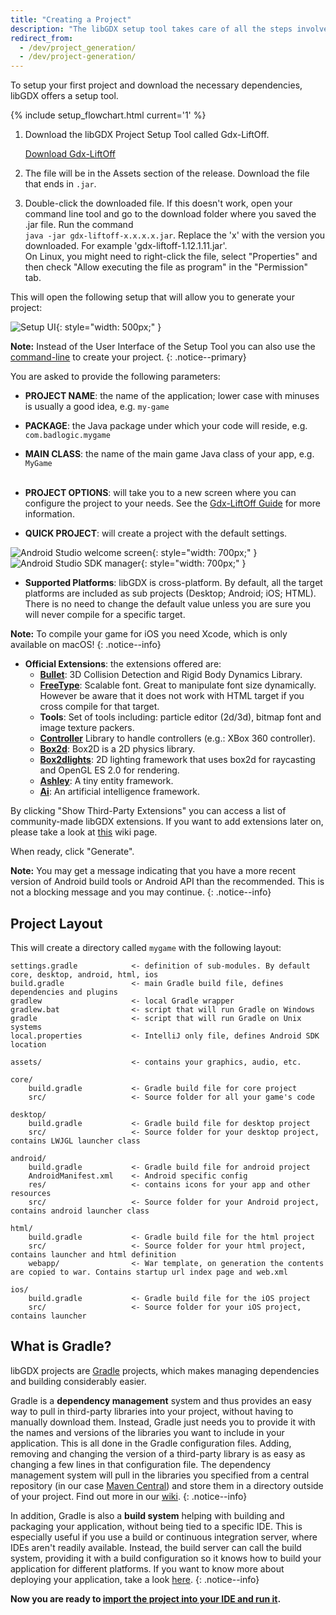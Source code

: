```yaml
---
title: "Creating a Project"
description: "The libGDX setup tool takes care of all the steps involved in setting up a libGDX Gradle project."
redirect_from:
  - /dev/project_generation/
  - /dev/project-generation/
---
```


To setup your first project and download the necessary dependencies, libGDX offers a setup tool.

{% include setup_flowchart.html current='1' %}

1. Download the libGDX Project Setup Tool called Gdx-LiftOff.

    <!--<a href="/assets/downloads/legacy_setup/gdx-setup_latest.jar" class="btn btn--success" style="margin-right: 10px">Stable Release</a>
    <a href="https://libgdx-nightlies.s3.amazonaws.com/libgdx-runnables/gdx-setup.jar" class="btn btn--success">Nightly Version</a>-->
    <!--<a href="https://libgdx-nightlies.s3.amazonaws.com/libgdx-runnables/gdx-setup.jar" class="btn btn--success">Download</a>-->
    <a href="https://github.com/libgdx/gdx-liftoff/releases" class="btn btn--success">Download Gdx-LiftOff</a>
2. The file will be in the Assets section of the release.  Download the file that ends in `.jar`.

3. Double-click the downloaded file. If this doesn't work, open your command line tool and go to the download folder where you saved the .jar file.  Run the command <br>`java -jar gdx-liftoff-x.x.x.x.jar`. Replace the 'x' with the version you downloaded.  For example 'gdx-liftoff-1.12.1.11.jar'.
   <br>On Linux, you might need to right-click the file, select "Properties" and then check "Allow executing the file as program" in the "Permission" tab.

This will open the following setup that will allow you to generate your project:

![Setup UI](https://github.com/libgdx/gdx-liftoff/raw/master/.github/screenshot.png){: style="width: 500px;" }

**Note:** Instead of the User Interface of the Setup Tool you can also use the [command-line](/wiki/start/project-setup-via-command-line) to create your project.
{: .notice--primary}

You are asked to provide the following parameters:
* **PROJECT NAME**: the name of the application; lower case with minuses is usually a good idea, e.g. `my-game`
* **PACKAGE**: the Java package under which your code will reside, e.g. `com.badlogic.mygame`
* **MAIN CLASS**: the name of the main game Java class of your app, e.g. `MyGame`
<br><br>
* **PROJECT OPTIONS**: will take you to a new screen where you can configure the project to your needs.  See the <a href="https://github.com/libgdx/gdx-liftoff/blob/master/Guide.md">Gdx-LiftOff Guide</a> for more information.
* **QUICK PROJECT**: will create a project with the default settings.

  <!--* **Game class**: the name of the main game class, e.g. `MyGame`
  * **Main class package**: the package of the main game class, e.g. `com.badlogic.mygame`
  * **Gradle version**: the version of Gradle to use. The default value is the latest stable version.
  * **LibGDX version**: the version of libGDX to use. The default value is the latest stable version.
  * **Language**: the programming language to use. The default value is Java.
  * **Extensions**: the official extensions to include in your project. By default, none are selected.
  * **Advanced settings**: will take you to a new screen where you can set the following parameters:
    * **Build tools version**: the version of the Android build tools to use. The default value is the latest stable version.
    * **API level**: the Android API level to target. The default value is 28.
    * **Min API level**: the minimum Android API level to support. The default value is 9.
    * **Target API level**: the target Android API level. The default value is 28.
    * **Permissions**: the permissions to include in the Android manifest. By default, none are selected.
    * **Dependencies**: the dependencies to include in the project. By default, none are selected.
    * **Gradle plugins**: the Gradle plugins to include in the project. By default, none are selected.-->


<!--* **Output folder**: the folder where your app will be created
* **Android SDK**: the location of your Android SDK. With Android Studio, to find out where it is, start Android Studio and click "Configure" (on recent versions, this is replaced by a three dots icon at the top right) -> "SDK Manager". By default the locations are:
  * Linux: `~/Android/Sdk`
  * Mac: `~/Library/Android/sdk`
  * Windows: `%LOCALAPPDATA%\Android\Sdk` -->



![Android Studio welcome screen](/assets/images/dev/setup/1.png){: style="width: 700px;" }
![Android Studio SDK manager](/assets/images/dev/setup/2.png){: style="width: 700px;" }

* **Supported Platforms**: libGDX is cross-platform. By default, all the target platforms are included as sub projects (Desktop; Android; iOS; HTML). There is no need to change the default value unless you are sure you will never compile for a specific target.

**Note:** To compile your game for iOS you need Xcode, which is only available on macOS!
{: .notice--info}

* **Official Extensions**: the extensions offered are:<br>
  * **[Bullet](/wiki/extensions/physics/bullet/bullet-physics)**: 3D Collision Detection and Rigid Body Dynamics Library.<br>
  * **[FreeType](/wiki/extensions/gdx-freetype)**: Scalable font. Great to manipulate font size dynamically. However be aware that it does not work with HTML target if you cross compile for that target.<br>
  * **Tools**: Set of tools including: particle editor (2d/3d), bitmap font and image texture packers.<br>
  * **[Controller](/wiki/input/controllers)** Library to handle controllers (e.g.: XBox 360 controller).<br>
  * **[Box2d](/wiki/extensions/physics/box2d)**: Box2D is a 2D physics library.<br>
  * **[Box2dlights](https://github.com/libgdx/box2dlights)**: 2D lighting framework that uses box2d for raycasting and OpenGL ES 2.0 for rendering.<br>
  * **[Ashley](https://github.com/libgdx/ashley)**: A tiny entity framework.<br>
  * **[Ai](https://github.com/libgdx/gdx-ai)**: An artificial intelligence framework.<br>

By clicking "Show Third-Party Extensions" you can access a list of community-made libGDX extensions. If you want to add extensions later on, please take a look at [this](/wiki/articles/dependency-management-with-gradle#libgdx-extensions) wiki page.

When ready, click "Generate".

**Note:** You may get a message indicating that you have a more recent version of Android build tools or Android API than the recommended. This is not a blocking message and you may continue.
{: .notice--info}

## Project Layout
This will create a directory called `mygame` with the following layout:

```
settings.gradle            <- definition of sub-modules. By default core, desktop, android, html, ios
build.gradle               <- main Gradle build file, defines dependencies and plugins
gradlew                    <- local Gradle wrapper
gradlew.bat                <- script that will run Gradle on Windows
gradle                     <- script that will run Gradle on Unix systems
local.properties           <- IntelliJ only file, defines Android SDK location

assets/                    <- contains your graphics, audio, etc.

core/
    build.gradle           <- Gradle build file for core project
    src/                   <- Source folder for all your game's code

desktop/
    build.gradle           <- Gradle build file for desktop project
    src/                   <- Source folder for your desktop project, contains LWJGL launcher class

android/
    build.gradle           <- Gradle build file for android project
    AndroidManifest.xml    <- Android specific config
    res/                   <- contains icons for your app and other resources
    src/                   <- Source folder for your Android project, contains android launcher class

html/
    build.gradle           <- Gradle build file for the html project
    src/                   <- Source folder for your html project, contains launcher and html definition
    webapp/                <- War template, on generation the contents are copied to war. Contains startup url index page and web.xml

ios/
    build.gradle           <- Gradle build file for the iOS project
    src/                   <- Source folder for your iOS project, contains launcher
```

## What is Gradle?
libGDX projects are [Gradle](https://gradle.org/) projects, which makes managing dependencies and building considerably easier.

Gradle is a **dependency management** system and thus provides an easy way to pull in third-party libraries into your project, without having to manually download them. Instead, Gradle just needs you to provide it with the names and versions of the libraries you want to include in your application. This is all done in the Gradle configuration files. Adding, removing and changing the version of a third-party library is as easy as changing a few lines in that configuration file. The dependency management system will pull in the libraries you specified from a central repository (in our case [Maven Central](https://search.maven.org/)) and store them in a directory outside of your project. Find out more in our [wiki](/wiki/articles/dependency-management-with-gradle).
{: .notice--info}

In addition, Gradle is also a **build system** helping with building and packaging your application, without being tied to a specific IDE. This is especially useful if you use a build or continuous integration server, where IDEs aren't readily available. Instead, the build server can call the build system, providing it with a build configuration so it knows how to build your application for different platforms. If you want to know more about deploying your application, take a look [here](/wiki/deployment/deploying-your-application).
{: .notice--info}

**Now you are ready to [import the project into your IDE and run it](/wiki/start/import-and-running).**
